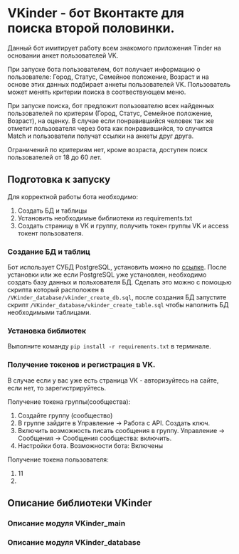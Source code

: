 # VKinder - бот Вконтакте для поиска второй половинки.

Данный бот имитирует работу всем знакомого приложения Tinder на основании анкет пользователей VK.

При запуске бота пользователем, бот получает информацию о пользователе: Город, Статус, Семейное положение, Возраст и на основе этих данных подбирает анкеты пользователей VK. Пользователь может менять критерии поиска в соотвествующем меню.

При запуске поиска, бот предложит пользователю всех найденных пользователей по критерям (Город, Статус, Семейное положение, Возраст), на оценку. В случае если понравившийся человек так же отметит пользователя через бота как понравившийся, то случится Match и пользователи получат ссылки на анкеты друг друга.

Ограничений по критериям нет, кроме возраста, доступен поиск пользователей от 18 до 60 лет.

## Подготовка к запуску
Для корректной работы бота необходимо:
1. Создать БД и таблицы
2. Установить необходимые библиотеки из requirements.txt
3. Создать страницу в VK и группу, получить токен группы VK и access токент пользователя.

### Создание БД и таблиц
Бот использует CУБД PostgreSQL, установить можно по [ссылке](https://www.postgresql.org).
После установки или же если PostgreSQL уже установлен, необходимо создать базу данных и польхователя БД.
Сделать это можно с помощью скрипта который расположен в `/VKinder_database/vkinder_create_db.sql`, после создания БД запустите скрипт
`/VKinder_database/vkinder_create_table.sql` чтобы наполнить БД необходимыми таблицами.

### Установка библиотек
Выполните команду `pip install -r requirements.txt` в терминале.

### Получение токенов и регистрация в VK.
В случае если у вас уже есть страница VK - авторизуйтесь на сайте, если нет, то зарегистрируйтесь.

Получение токена группы(сообщества):
1. Создайте группу (сообщество)
2. В группе зайдите в Управление -> Работа с API. Создать ключ.
3. Включить возможность писать сообщения в группу. Управление -> Сообщения -> Сообщения сообщества: включить.
4. Настройки бота. Возможности бота: Включены 

Получение токена пользователя:
1. 11
2. 

## Описание библиотеки VKinder

### Описание модуля VKinder_main

### Описание модуля VKinder_database
